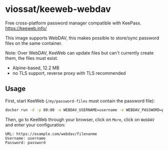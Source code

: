 # viossat/keeweb-webdav

Free cross-platform password manager compatible with KeePass.
https://keeweb.info/

This image supports WebDAV, this makes possible to store/sync password files on the same container.

Note: Over WebDAV, KeeWeb can update files but can't currently create them, the files must exist.

- Alpine-based, 12.2 MB
- no TLS support, reverse proxy with TLS recommended

## Usage

First, start KeeWeb (`/my/password-files` must contain the password file):
```bash
docker run -d -p 80:80 -e WEBDAV_USERNAME=username -e WEBDAV_PASSWORD=password -v /my/password-files:/var/www/html/webdav viossat/keeweb-webdav
```

Then, go to KeeWeb through your browser, click on `More`, click on `WebDAV` and enter your configuration:
```
URL: https://example.com/webdav/filenanme
Username: username
Password: password
```

